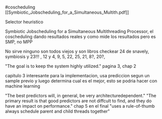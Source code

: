 #coscheduling 
[[Symbiotic_Jobscheduling_for_a_Simultaneous_Multith.pdf]]

Selector heuristico

Symbiotic Jobscheduling for a Simultaneous Multithreading Processor, el coscheduling dando resultados reales y como mide los resultados pero es SMP, no MPP


No sirve ninguno son todos viejos y son libros
checkear 24 de snavely, symbiosis y 23!!! , 12 y 4, 9, 5, 22, 25, 21, 8?, 20?, 

"The goal is to keep the system highly utilized." pagina 3, chap 2

capitulo 3 interesante para la implementacion, usa prediccion segun un sample previo y luego determina cual es el mejor, esto se podria hacer con machine learning

"The best predictors will, in general, be very architecturedependent." "The primary result is that good predictors are not diffcult to find, and they do have an impact on performance." chap 5 en el final
"uses a rule-of-thumb always schedule parent and child threads together"